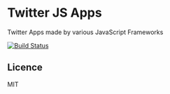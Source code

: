 # Twitter JS Apps
Twitter Apps made by various JavaScript Frameworks

[![Build Status](https://travis-ci.org/wozaki/twitter-js-apps.svg?branch=master)](https://travis-ci.org/wozaki/twitter-js-apps)

## Licence
MIT

